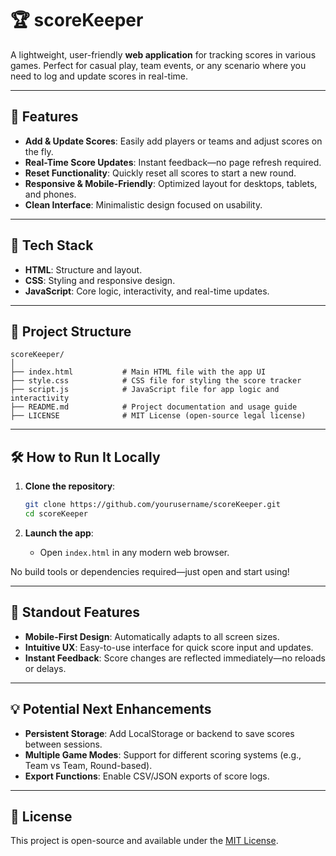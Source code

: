 # 🏆 scoreKeeper

A lightweight, user-friendly **web application** for tracking scores in various games. Perfect for casual play, team events, or any scenario where you need to log and update scores in real-time.

---

## 🚀 Features

- **Add & Update Scores**: Easily add players or teams and adjust scores on the fly.
- **Real-Time Score Updates**: Instant feedback—no page refresh required.
- **Reset Functionality**: Quickly reset all scores to start a new round.
- **Responsive & Mobile-Friendly**: Optimized layout for desktops, tablets, and phones.
- **Clean Interface**: Minimalistic design focused on usability.

---

## 🧱 Tech Stack

- **HTML**: Structure and layout.
- **CSS**: Styling and responsive design.
- **JavaScript**: Core logic, interactivity, and real-time updates.

---

## 📁 Project Structure

```
scoreKeeper/
│
├── index.html           # Main HTML file with the app UI
├── style.css            # CSS file for styling the score tracker
├── script.js            # JavaScript file for app logic and interactivity
├── README.md            # Project documentation and usage guide
├── LICENSE              # MIT License (open-source legal license)

```

---

## 🛠️ How to Run It Locally

1. **Clone the repository**:
   ```bash
   git clone https://github.com/yourusername/scoreKeeper.git
   cd scoreKeeper
   ```

2. **Launch the app**:
   - Open `index.html` in any modern web browser.

No build tools or dependencies required—just open and start using!

---

## 📲 Standout Features

- **Mobile-First Design**: Automatically adapts to all screen sizes.
- **Intuitive UX**: Easy-to-use interface for quick score input and updates.
- **Instant Feedback**: Score changes are reflected immediately—no reloads or delays.

---

## 💡 Potential Next Enhancements

- **Persistent Storage**: Add LocalStorage or backend to save scores between sessions.
- **Multiple Game Modes**: Support for different scoring systems (e.g., Team vs Team, Round-based).
- **Export Functions**: Enable CSV/JSON exports of score logs.
  
---

## 🙌 License

This project is open-source and available under the [MIT License](LICENSE).
